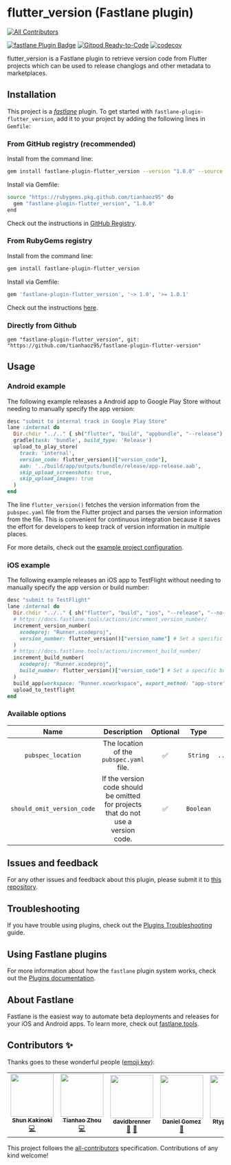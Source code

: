 # flutter_version (Fastlane plugin)
<!-- ALL-CONTRIBUTORS-BADGE:START - Do not remove or modify this section -->
[![All Contributors](https://img.shields.io/badge/all_contributors-6-orange.svg?style=flat-square)](#contributors-)
<!-- ALL-CONTRIBUTORS-BADGE:END -->

[![fastlane Plugin Badge](https://rawcdn.githack.com/fastlane/fastlane/master/fastlane/assets/plugin-badge.svg)](https://rubygems.org/gems/fastlane-plugin-flutter_version)
[![Gitpod Ready-to-Code](https://img.shields.io/badge/Gitpod-Ready--to--Code-blue?logo=gitpod)](https://gitpod.io/#https://github.com/tianhaoz95/fastlane-plugin-flutter_version) 
[![codecov](https://codecov.io/gh/tianhaoz95/fastlane-plugin-flutter_version/branch/master/graph/badge.svg)](https://codecov.io/gh/tianhaoz95/fastlane-plugin-flutter_version)

flutter_version is a Fastlane plugin to retrieve version code from Flutter projects which can be used to release changlogs and other metadata to marketplaces.

## Installation

This project is a [_fastlane_](https://github.com/fastlane/fastlane) plugin. To get started with `fastlane-plugin-flutter_version`, add it to your project by adding the following lines in `Gemfile`:

### From GitHub registry (recommended)

Install from the command line:

```bash
gem install fastlane-plugin-flutter_version --version "1.0.0" --source "https://rubygems.pkg.github.com/tianhaoz95"
```

Install via Gemfile:

```bash
source "https://rubygems.pkg.github.com/tianhaoz95" do
  gem "fastlane-plugin-flutter_version", "1.0.0"
end
```

Check out the instructions in [GitHub Registry](https://github.com/tianhaoz95/fastlane-plugin-flutter_version/packages/143774).

### From RubyGems registry

Install from the command line:

```bash
gem install fastlane-plugin-flutter_version
```

Install via Gemfile:

```bash
gem 'fastlane-plugin-flutter_version', '~> 1.0', '>= 1.0.1'
```

Check out the instructions [here](https://rubygems.org/gems/fastlane-plugin-flutter_version).

### Directly from Github

```Gemfile
gem "fastlane-plugin-flutter_version", git: "https://github.com/tianhaoz95/fastlane-plugin-flutter-version"
```

## Usage

### Android example

The following example releases a Android app to Google Play Store without needing to manually specify the app version:

```ruby
desc "submit to internal track in Google Play Store"
lane :internal do
  Dir.chdir "../.." { sh("flutter", "build", "appbundle", "--release") } # Call Flutter Build
  gradle(task: 'bundle', build_type: 'Release')
  upload_to_play_store(
    track: 'internal',
    version_code: flutter_version()["version_code"],
    aab: '../build/app/outputs/bundle/release/app-release.aab',
    skip_upload_screenshots: true,
    skip_upload_images: true
  )
end
```

The line `flutter_version()` fetches the version information from the `pubspec.yaml` file from the Flutter project and parses the version information from the file. This is convenient for continuous integration because it saves the effort for developers to keep track of version information in multiple places.

For more details, check out the [example project configuration](https://github.com/tianhaoz95/photochat/blob/master/photochatapp/android/fastlane/Fastfile).

### iOS example

The following example releases an iOS app to TestFlight without needing to manually specify the app version or build number:

```ruby
desc "submit to TestFlight"
lane :internal do
  Dir.chdir "../.." { sh("flutter", "build", "ios", "--release", "--no-codesign") } # Call Flutter Build
  # https://docs.fastlane.tools/actions/increment_version_number/
  increment_version_number(
    xcodeproj: "Runner.xcodeproj",
    version_number: flutter_version()["version_name"] # Set a specific version number
  )
  # https://docs.fastlane.tools/actions/increment_build_number/
  increment_build_number(
    xcodeproj: "Runner.xcodeproj",
    build_number: flutter_version()["version_code"] # Set a specific build number
  )
  build_app(workspace: "Runner.xcworkspace", export_method: "app-store")
  upload_to_testflight
end
```

### Available options

| Name | Description | Optional | Type | Default |
|:---:|:---:|:---:|:---:|:---:|
| `pubspec_location` | The location of the `pubspec.yaml` file. | :white_check_mark: | `String` | `../pubspec.yaml` |
| `should_omit_version_code` | If the version code should be omitted for projects that do not use a version code. | :white_check_mark: | `Boolean` | `false` |

## Issues and feedback

For any other issues and feedback about this plugin, please submit it to [this repository](https://github.com/tianhaoz95/fastlane-plugin-flutter_version).

## Troubleshooting

If you have trouble using plugins, check out the [Plugins Troubleshooting](https://docs.fastlane.tools/plugins/plugins-troubleshooting/) guide.

## Using Fastlane plugins

For more information about how the `fastlane` plugin system works, check out the [Plugins documentation](https://docs.fastlane.tools/plugins/create-plugin/).

## About Fastlane

Fastlane is the easiest way to automate beta deployments and releases for your iOS and Android apps. To learn more, check out [fastlane.tools](https://fastlane.tools).

## Contributors ✨

Thanks goes to these wonderful people ([emoji key](https://allcontributors.org/docs/en/emoji-key)):

<!-- ALL-CONTRIBUTORS-LIST:START - Do not remove or modify this section -->
<!-- prettier-ignore-start -->
<!-- markdownlint-disable -->
<table>
  <tr>
    <td align="center"><a href="https://www.shunkakinoki.com/"><img src="https://avatars0.githubusercontent.com/u/39187513?v=4?s=100" width="100px;" alt=""/><br /><sub><b>Shun Kakinoki</b></sub></a><br /><a href="https://github.com/tianhaoz95/fastlane-plugin-flutter_version/commits?author=shunkakinoki" title="Code">💻</a></td>
    <td align="center"><a href="http://tianhaoz.com"><img src="https://avatars3.githubusercontent.com/u/16887772?v=4?s=100" width="100px;" alt=""/><br /><sub><b>Tianhao Zhou</b></sub></a><br /><a href="https://github.com/tianhaoz95/fastlane-plugin-flutter_version/commits?author=tianhaoz95" title="Code">💻</a></td>
    <td align="center"><a href="https://github.com/davidbrenner"><img src="https://avatars3.githubusercontent.com/u/236870?v=4?s=100" width="100px;" alt=""/><br /><sub><b>davidbrenner</b></sub></a><br /><a href="#ideas-davidbrenner" title="Ideas, Planning, & Feedback">🤔</a> <a href="https://github.com/tianhaoz95/fastlane-plugin-flutter_version/commits?author=davidbrenner" title="Documentation">📖</a></td>
    <td align="center"><a href="http://lahaus.com"><img src="https://avatars2.githubusercontent.com/u/76348?v=4?s=100" width="100px;" alt=""/><br /><sub><b>Daniel Gomez</b></sub></a><br /><a href="#ideas-danielgomezrico" title="Ideas, Planning, & Feedback">🤔</a></td>
    <td align="center"><a href="https://github.com/RtypeStudios"><img src="https://avatars3.githubusercontent.com/u/990114?v=4?s=100" width="100px;" alt=""/><br /><sub><b>RtypeStudios</b></sub></a><br /><a href="#question-RtypeStudios" title="Answering Questions">💬</a> <a href="https://github.com/tianhaoz95/fastlane-plugin-flutter_version/commits?author=RtypeStudios" title="Documentation">📖</a></td>
    <td align="center"><a href="https://github.com/M123-dev"><img src="https://avatars.githubusercontent.com/u/39344769?v=4?s=100" width="100px;" alt=""/><br /><sub><b>Marvin M</b></sub></a><br /><a href="#ideas-M123-dev" title="Ideas, Planning, & Feedback">🤔</a></td>
  </tr>
</table>

<!-- markdownlint-restore -->
<!-- prettier-ignore-end -->

<!-- ALL-CONTRIBUTORS-LIST:END -->

This project follows the [all-contributors](https://github.com/all-contributors/all-contributors) specification. Contributions of any kind welcome!
